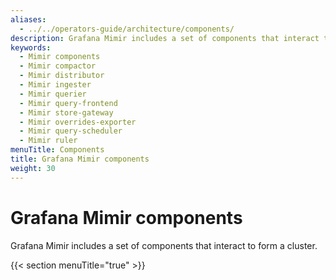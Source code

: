```yaml
---
aliases:
  - ../../operators-guide/architecture/components/
description: Grafana Mimir includes a set of components that interact to form a cluster.
keywords:
  - Mimir components
  - Mimir compactor
  - Mimir distributor
  - Mimir ingester
  - Mimir querier
  - Mimir query-frontend
  - Mimir store-gateway
  - Mimir overrides-exporter
  - Mimir query-scheduler
  - Mimir ruler
menuTitle: Components
title: Grafana Mimir components
weight: 30
---
```


<!-- Note: This topic is mounted in the GEM documentation. Ensure that all updates are also applicable to GEM. -->

# Grafana Mimir components

Grafana Mimir includes a set of components that interact to form a cluster.

{{< section menuTitle="true" >}}

